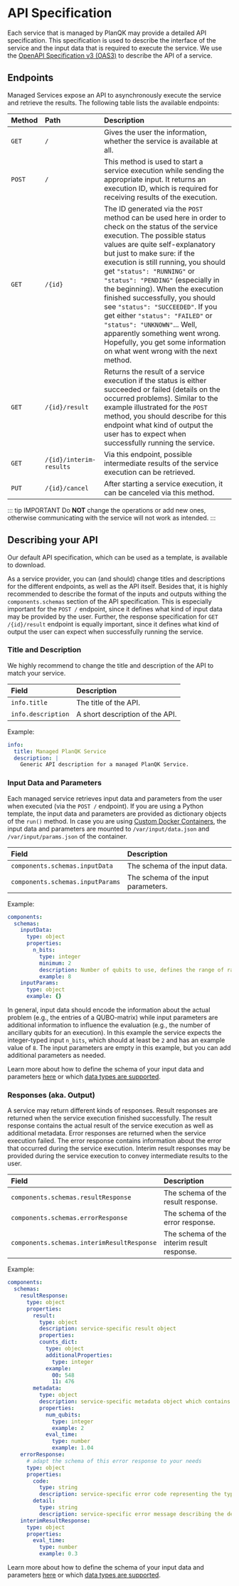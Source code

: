 # API Specification

Each service that is managed by PlanQK may provide a detailed API specification.
This specification is used to describe the interface of the service and the input data that is required to execute the service.
We use the [OpenAPI Specification v3 (OAS3)](https://swagger.io/specification) to describe the API of a service.

## Endpoints

Managed Services expose an API to asynchronously execute the service and retrieve the results.
The following table lists the available endpoints:

| Method | Path                    | Description                                                                                                                                                                                                                                                                                                                                                                                                                                                                                                                                                                                             |
|:-------|:------------------------|:--------------------------------------------------------------------------------------------------------------------------------------------------------------------------------------------------------------------------------------------------------------------------------------------------------------------------------------------------------------------------------------------------------------------------------------------------------------------------------------------------------------------------------------------------------------------------------------------------------|
| `GET`  | `/`                     | Gives the user the information, whether the service is available at all.                                                                                                                                                                                                                                                                                                                                                                                                                                                                                                                                |
| `POST` | `/`                     | This method is used to start a service execution while sending the appropriate input. It returns an execution ID, which is required for receiving results of the execution.                                                                                                                                                                                                                                                                                                                                                                                                                             |
| `GET`  | `/{id}`                 | The ID generated via the `POST` method can be used here in order to check on the status of the service execution. The possible status values are quite self-explanatory but just to make sure: if the execution is still running, you should get `"status": "RUNNING"` or `"status": "PENDING"` (especially in the beginning). When the execution finished successfully, you should see `"status": "SUCCEEDED"`. If you get either `"status": "FAILED"` or `"status": "UNKNOWN"`... Well, apparently something went wrong. Hopefully, you get some information on what went wrong with the next method. |    
| `GET`  | `/{id}/result`          | Returns the result of a service execution if the status is either succeeded or failed (details on the occurred problems). Similar to the example illustrated for the `POST` method, you should describe for this endpoint what kind of output the user has to expect when successfully running the service.                                                                                                                                                                                                                                                                                             |
| `GET`  | `/{id}/interim-results` | Via this endpoint, possible intermediate results of the service execution can be retrieved.                                                                                                                                                                                                                                                                                                                                                                                                                                                                                                             |
| `PUT`  | `/{id}/cancel`          | After starting a service execution, it can be canceled via this method.                                                                                                                                                                                                                                                                                                                                                                                                                                                                                                                                 |

::: tip IMPORTANT
Do **NOT** change the operations or add new ones, otherwise communicating with the service will not work as intended.
:::

## Describing your API

Our default API specification, which can be used as a template, is available to <a :href="$withBase('/files/default-api-spec.yaml')" download>download</a>.

As a service provider, you can (and should) change titles and descriptions for the different endpoints, as well as the API itself.
Besides that, it is highly recommended to describe the format of the inputs and outputs withing the `components.schemas` section of the API specification.
This is especially important for the `POST /` endpoint, since it defines what kind of input data may be provided by the user.
Further, the response specification for `GET /{id}/result` endpoint is equally important, since it defines what kind of output the user can expect when successfully running the service.

### Title and Description

We highly recommend to change the title and description of the API to match your service.

| Field              | Description                     |
|:-------------------|:--------------------------------|
| `info.title`       | The title of the API.           |
| `info.description` | A short description of the API. |

Example:

```yaml
info:
  title: Managed PlanQK Service
  description: |
    Generic API description for a managed PlanQK Service.
```

### Input Data and Parameters

Each managed service retrieves input data and parameters from the user when executed (via the `POST /` endpoint).
If you are using a Python template, the input data and parameters are provided as dictionary objects of the `run()` method.
In case you are using [Custom Docker Containers](managed-services-custom-container.md), the input data and parameters are mounted to `/var/input/data.json` and `/var/input/params.json` of the container.

| Field                            | Description                         |
|:---------------------------------|:------------------------------------|
| `components.schemas.inputData`   | The schema of the input data.       |
| `components.schemas.inputParams` | The schema of the input parameters. |

Example:

```yaml
components:
  schemas:
    inputData:
      type: object
      properties:
        n_bits:
          type: integer
          minimum: 2
          description: Number of qubits to use, defines the range of random numbers between 0 and 2^n_bits - 1
          example: 8
    inputParams:
      type: object
      example: {}
```

In general, input data should encode the information about the actual problem (e.g., the entries of a QUBO-matrix) while input parameters are additional information to influence the evaluation (e.g., the number of ancillary qubits for an execution).
In this example the service expects the integer-typed input `n_bits`, which should at least be `2` and has an example value of `8`.
The input parameters are empty in this example, but you can add additional parameters as needed.

Learn more about how to define the schema of your input data and parameters [here](https://swagger.io/specification/#schema-object) or which [data types are supported](https://swagger.io/specification/#data-types).

### Responses (aka. Output)

A service may return different kinds of responses.
Result responses are returned when the service execution finished successfully.
The result response contains the actual result of the service execution as well as additional metadata.
Error responses are returned when the service execution failed.
The error response contains information about the error that occurred during the service execution.
Interim result responses may be provided during the service execution to convey intermediate results to the user.

| Field                                      | Description                                |
|:-------------------------------------------|:-------------------------------------------|
| `components.schemas.resultResponse`        | The schema of the result response.         |
| `components.schemas.errorResponse`         | The schema of the error response.          |
| `components.schemas.interimResultResponse` | The schema of the interim result response. |

Example:

```yaml
components:
  schemas:
    resultResponse:
      type: object
      properties:
        result:
          type: object
          description: service-specific result object
          properties:
          counts_dict:
            type: object
            additionalProperties:
              type: integer
            example:
              00: 548
              11: 476
        metadata:
          type: object
          description: service-specific metadata object which contains additional information besides the actual results
          properties:
            num_qubits:
              type: integer
              example: 2
            eval_time:
              type: number
              example: 1.04
    errorResponse:
      # adapt the schema of this error response to your needs
      type: object
      properties:
        code:
          type: string
          description: service-specific error code representing the type of problem encountered
        detail:
          type: string
          description: service-specific error message describing the detail of the problem encountered
    interimResultResponse:
      type: object
      properties:
        eval_time:
          type: number
          example: 0.3
```

Learn more about how to define the schema of your input data and parameters [here](https://swagger.io/specification/#schema-object) or which [data types are supported](https://swagger.io/specification/#data-types).

